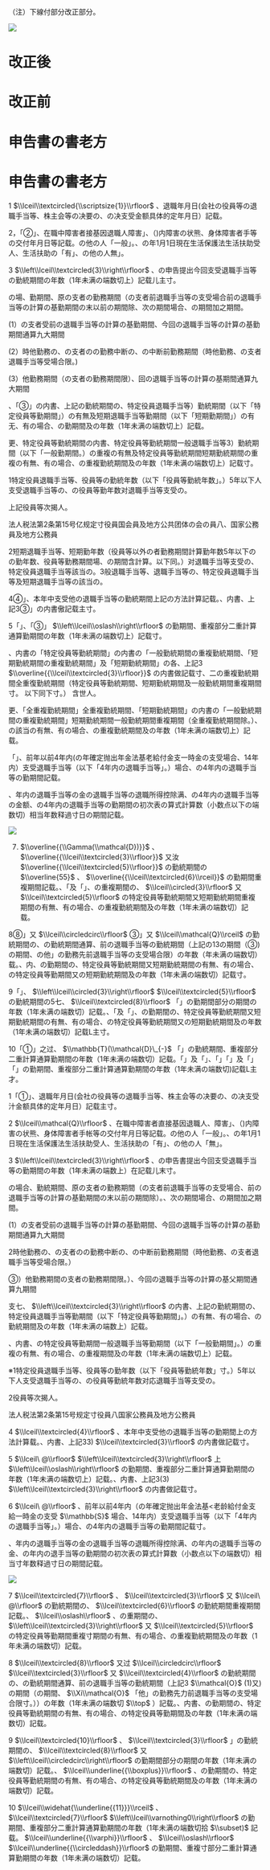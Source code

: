 （注）下線付部分改正部分。

![](https://www.nta.go.jp/tmp/767d0549-82b6-481b-8c95-34b9c9228352/images/c96c8d4fb074e3ef5f7db955341cb17406de7a439a44c0a867ffccdd7c6e63c5.jpg)

# 改正後

# 改正前

# 申告書の書老方

# 申告書の書老方

1 $\\lceil\\textcircled{\\scriptsize{1}}\\rfloor$ 、退職年月日(会社の役員等の退職手当等、株主会等の决要の、の决支受金额具体的定年月日）記载。

2，「②」、在職中障害者接基因退職人障害」、（)内障害の状熊、身体障害者手等の交付年月日等記载。の他の人「一般」。、の年1月1日現在生活保護法生活扶助受人、生活扶助の「有」、の他の人無」。

3 $\\left\\lceil\\textcircled{3}\\right\\rfloor$ 、の申告提出今回支受退職手当等の勤統期間の年数（1年未满の端数切上）記载儿主寸。

の場、勤期間、原の支者の勤務期間（の支者前退職手当等の支受場合前の退職手当等の計算の基勤期間の末以前の期間除、次の期間場合、の期間加之期間。

(1）の支者受前の退職手当等の計算の基勤期間、今回の退職手当等の計算の基勤期間通算九大期間

(2）時他勤務の、の支者のの勤務中断の、の中断前勤務期間（時他勤務、の支者退職手当等受場合限。)

(3）他勤務期間（の支者の勤務期間限）、回の退職手当等の計算の基期間通算九大期間

、「③」の内書、上記の勤統期間の、特定役員退職手当等）勤統期間（以下「特定役員等勤期間」）の有無及短期退職手当等勤期間（以下「短期勤期間」）の有无、有の場合、の勤期間及の年数（1年未满の端数切上）記载。

更、特定役員等勤統期間の内書、特定役員等勤統期間一般退職手当等3）勤統期間（以下「一般勤期間。）の重複の有無及特定役員等勤統期間短期勤統期間の重複の有無、有の場合、の重複勤統期間及の年数（1年未满の端数切上）記载寸。

1特定役員退職手当等、役員等の勤統年数（以下「役員等勤統年数」。）5年以下人支受退職手当等の、の役員等勤年数对退職手当等支受の。

上記役員等次揭人。

法人税法第2条第15号亿规定寸役員国会員及地方公共团体の会の員八、国家公務員及地方公務員

2短期退職手当等、短期勤年数（役員等以外の者勤務期間計算勤年数5年以下のの勤年数、役員等勤務期間場、の期間含計算。以下同。）对退職手当等支受の、特定役員退職手当等該当の。3般退職手当等、退職手当等の、特定役員退職手当等及短期退職手当等の該当の。

4④」、本年中支受他の退職手当等の勤統期間上記の方法計算記载。、内書、上記3③」の内書傲記载主寸。

5「」、「③」 $\\left\\lceil\\oslash\\right\\rfloor$ の勤期間、重複部分二重計算通算勤期間の年数（1年未满の端数切上）記载寸。

、内書の「特定役員等勤統期間」の内書の「一般勤統期間の重複勤統期間、「短期勤統期間の重複勤統期間」及「短期勤統期間」の各、上記3 $\\overline{{\\lceil\\textcircled{3}\\rfloor}}$ の内書做記载寸、二の重複勤統期間全重復勤統期間（特定役員等勤統期間、短期勤統期間及一般勤統期間重複期間寸。 以下同下寸。） 含世人。

更、「全重複勤統期間」全重複勤統期間、「短期勤統期間」の内書の「一般勤統期間の重複勤統期間」短期勤統期間一般勤統期間重複期間（全重複勤統期間除。）、の該当の有無、有の場合、の重複勤統期間及の年数（1年未满の端数切上）記载。

「」、前年以前4年内(の年確定抛出年金法基老給付金支一時金の支受場合、14年内）支受退職手当等（以下「4年内の退職手当等」。）場合、の4年内の退職手当等の勤期間記载。

、年内の退職手当等の金の退職手当等の退職所得控除满、の4年内の退職手当等の金额、の4年内の退職手当等の勤期間の初次表の算式計算数（小数点以下の端数切）相当年数释過寸日の期間記载。

![](https://www.nta.go.jp/tmp/767d0549-82b6-481b-8c95-34b9c9228352/images/02923bb38928222a0d2f233fbee2f0fde84718134b9b2d3637431abf7fc4bc6f.jpg)

7. $\\overline{{\\Gamma(\\mathcal{D})}}$ 、 $\\overline{{\\lceil\\textcircled{3}\\rfloor}}$ 又汝 $\\overline{{\\lceil\\textcircled{5}\\rfloor}}$ の勤統期間の $\\overline{55}$ 、 $\\overline{{\\lceil\\textcircled{6}\\rceil}}$ の勤期間重複期間記载。、「及「」、の重複期間の、 $\\lceil\\circled{3}\\rfloor$ 又 $\\lceil\\textcircled{5}\\rfloor$ の特定役員等勤統期間又短期勤統期間重複期間の有無、有の場合、の重複勤統期間及の年数（1年未满の端数切）記载。

8⑧」又 $\\lceil\\circledcirc\\rfloor$ ③」又 $\\lceil\\mathcal{Q}\\rceil$ の勤統期間の、の勤統期間通算、前の退職手当等の勤統期間（上記の13の期間（③)の期間、の他」の勤務先前退職手当等の支受場合限）の年数（年未满の端数切）载。、内、の勤期間の、特定役員等勤統期間又短期勤統期間の有無、有の場合、の特定役員等勤期間又の短期勤統期間及の年数（1年未满の端数切）記载寸。

9「」、 $\\left\\lceil\\circled{3}\\right\\rfloor$ $\\lceil\\textcircled{5}\\rfloor$ の勤統期間の5七、 $\\lceil\\textcircled{8}\\rfloor$ 「」の勤期間部分の期間の年数（1年未满の端数切）記载。、「及「」、の勤期間の、特定役員等勤統期間又短期勤統期間の有無、有の場合、の特定役員等勤統期間又の短期勤統期間及の年数（1年未满の端数切）記载L主寸。

10「①」之过、 $\\mathbb{T}(\\mathcal{D}\_{-}$ 「」の勤統期間、重複部分二重計算通算勤期間の年数（1年未满の端数切）記载。「」及「」、「」「」及「」「」の勤期間、重複部分二重計算通算勤期間の年数（1年未满の端数切)記载L主才。

1「①」、退職年月日(会社の役員等の退職手当等、株主会等の决要の、の决支受汁金额具体的定年月日）記载主寸。

2 $\\lceil\\mathcal{Q}\\rfloor$ 、在職中障害者直接基因退職人、障害」、（)内障害の状熊、身体障害者手帐等の交付年月日等記载。の他の人「一般」。、の年1月1日現在生活保護法生活扶助受人、生活扶助の「有」、の他の人「無」。

3 $\\left\\lceil\\textcircled{3}\\right\\rfloor$ 、の申告書提出今回支受退職手当等の勤期間の年数（1年未满の端数上）在記载儿末寸。

の場合、勤統期間、原の支者の勤務期間（の支者前退職手当等の支受場合、前の退職手当等の計算の基勤期間の末以前の期間除）。、次の期間場合、の期間加之期間。

(1）の支者受前の退職手当等の計算の基勤期間、今回の退職手当等の計算の基勤期間通算九大期間

2時他勤務の、の支者のの勤務中断の、の中断前勤務期間（時他勤務、の支者退職手当等受場合限。）

③）他勤務期間の支者の勤務期間限。）、今回の退職手当等の計算の基父期間通算九期間

支七、 $\\left\\lceil\\textcircled{3}\\right\\rfloor$ の内書、上記の勤統期間の、特定役員退職手当等勤期間（以下「特定役員等勤期間」。）の有無、有の場合、の勤統期間及の年数（1年未满の端数上）記载。

、内書、の特定役員等勤期間一般退職手当等勤期間（以下「一般勤期間」。）の重複の有無、有の場合、の重複期間及の年数（1年未满の端数切上）記载。

※1特定役員退職手当等、役員等の勤年数（以下「役員等勤統年数」寸。）5年以下人支受退職手当等の、の役員等勤統年数对応退職手当等支受の。

2役員等次揭人。

法人税法第2条第15号规定寸役員八国家公務員及地方公務員

4 $\\lceil\\textcircled{4}\\rfloor$ 、本年中支受他の退職手当等の勤期間上の方法計算载。、内書、上記33) $\\lceil\\textcircled{3}\\rfloor$ の内書做記载寸。

5 $\\lceil\ @\\rfloor$ $\\left\\lceil\\textcircled{3}\\right\\rfloor$ 上 $\\left\\lceil\\oslash\\right\\rfloor$ の勤期間、重複部分二重計算通算勤期間の年数（1年未满の端数切上）記载。、内書、上記3(3) $\\left\\lceil\\textcircled{3}\\right\\rfloor$ の内書做記载寸。

6 $\\lceil\ @\\rfloor$ 、前年以前4年内（の年確定抛出年金法基<老龄給付金支給一時金の支受 $\\mathbb{S}$ 場合、14年内）支受退職手当等（以下「4年内の退職手当等」。）場合、の4年内の退職手当等の勤期間記载寸。

、年内の退職手当等の金の退職手当等の退職所得控除满、の年内の退職手当等の金、の年内の退手当等の勤期間の初次表の算式計算数（小数点以下の端数切）相当寸年数释過寸日の期間記载。

![](https://www.nta.go.jp/tmp/767d0549-82b6-481b-8c95-34b9c9228352/images/52a562f42eb2d6a3f0b138485bd29eef0205d59c14672e6287f1c65a285a5bfd.jpg)

7 $\\lceil\\textcircled{7}\\rfloor$ 、 $\\lceil\\textcircled{3}\\rfloor$ 又 $\\lceil\ @\\rfloor$ の勤統期間の、 $\\lceil\\textcircled{6}\\rfloor$ の勤統期間重複期間記载。、 $\\lceil\\oslash\\rfloor$ 、の重期間の、 $\\left\\lceil\\textcircled{3}\\right\\rfloor$ 又 $\\lceil\\textcircled{5}\\rfloor$ の特定役員等勤期間重複寸期間の有無、有の場合、の重複勤統期間及の年数（1年未满の端数切）記载。

8 $\\lceil\\textcircled{8}\\rfloor$ 又过 $\\lceil\\circledcirc\\rfloor$ $\\lceil\\textcircled{3}\\rfloor$ 又 $\\lceil\\textcircled{4}\\rfloor$ の勤統期間の、の勤統期間通算、前の退職手当等の勤統期間（上記3 $\\mathcal{O}$ (1)又)の期間（の期間、 $\\Xi\\mathcal{O}$ 「他」の勤務先力前退職手当等の支受場合限寸。））の年数（1年未满の端数切 $\\top$ ）記载。、内書、の勤期間の、特定役員等勤統期間の有無、有の場合、の特定役員等勤期間及の年数（1年未满の端数切）記载。

9 $\\lceil\\textcircled{10}\\rfloor$ 、 $\\lceil\\textcircled{3}\\rfloor$ 」の勤統期間の、 $\\lceil\\textcircled{8}\\rfloor$ 又 $\\left\\lceil\\circledcirc\\right\\rfloor$ の勤期間部分の期間の年数（1年未满の端数切）記载。、 $\\lceil\\underline{{\\boxplus}}\\rfloor$ 、の勤期間の、特定役員等勤統期間の有無、有の場合、の特定役員等勤統期間及の年数（1年未满の端数切）記载。

10 $\\lceil\\widehat{\\underline{{11}}}\\rceil$ 、 $\\lceil\\textcircled{7}\\rfloor$ $\\left\\lceil\\varnothing0\\right\\rfloor$ の勤期間、重複部分二重計算通算勤期間の年数（1年未满の端数切拾 $\\subset)$ 記载。 $\\lceil\\underline{{\\varphi}}\\rfloor$ 、 $\\lceil\\oslash\\rfloor$ $\\lceil\\underline{{\\circleddash}}\\rfloor$ の勤期間、重複寸部分二重計算通算勤期間の年数（1年未满の端数切）記载。